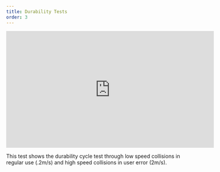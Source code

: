 ```yaml
---
title: Durability Tests
order: 3
---
```


<iframe width="560" height="315" src="https://www.youtube.com/embed/3JgtpOue68Y" frameborder="0" allow="accelerometer; autoplay; encrypted-media; gyroscope; picture-in-picture" allowfullscreen></iframe>

This test shows the durability cycle test through low speed collisions in regular use (.2m/s) and high speed collisions in user error (2m/s).
